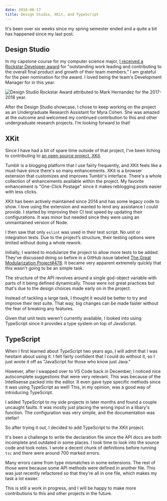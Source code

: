 ```yaml
---
date: 2018-06-17
title: Design Studio, XKit, and TypeScript
---
```


It's been over six weeks since my spring semester ended and a quite a bit has
happened since my last post.

## Design Studio

In my capstone course for my computer science major,
[I received a Rockstar Developer award](https://newsroom.unl.edu/announce/cse/7994/45857)
for "outstanding work leading and contributing to the overall final product and
growth of their team members." I am grateful for the peer nomination for the
award. I loved being the team's Development Manager for in this year.

![Design Studio Rockstar Award attributed to Mark Hernandez for the 2017-2018 year.](/images/blog/ds-rockstar.jpg)

After the Design Studio showcase, I chose to keep working on the project as an
Undergraduate Research Assistant for Myra Cohen. She was amazed at the outcome
and welcomed my continued contribution to this and other undergraduate research
projects. I'm looking forward to that!

## XKit

Since I have had a bit of spare time outside of that project, I've been itching
to contributing to
[an open source project, XKit](https://github.com/new-xkit/XKit).

Tumblr is a blogging platform that I use fairly frequently, and XKit feels like
a must-have since there's so many enhancements. XKit is a browser extension that
customizes and improves Tumblr's interface. There's a whole collection of
enhancements available within the project. My favorite enhancement is "One-Click
Postage" since it makes reblogging posts easier with less clicks.

XKit has been actively maintained since 2014 and has some legacy code to show. I
love using the extension and wanted to lend any assistance I could provide. I
started by improving their CI test speed by updating their configurations. It
was minor but needed since they were using an unmaintained version of Node.

I then saw that only `eslint` was used in their test script. No unit or
integration tests. Due to the project’s structure, their testing options were
limited without doing a whole rework.

Initially, I wanted to modularize the project to allow more tests to be added.
They've discussed doing so before in a GitHub issue labeled
[The Great Modularization Project#478](https://github.com/new-xkit/XKit/issues/478).
It became very apparent extremely quickly that this wasn't going to be an simple
task.

The structure of the API revolves around a single god-object variable with parts
of it being defined dynamically. Those were not great practices but that's due
to the design choices made early on in the project.

Instead of tackling a large task, I thought it would be better to try and
improve their test suite. That way, big changes can be made faster without the
fear of breaking any features.

Given that unit tests weren't currently available, I looked into using
TypeScript since it provides a type system on top of JavaScript.

## TypeScript

When I first learned about TypeScript two years ago, I will admit that I was
hesitant about using it. I felt fairly confident that I could do without it, so
I just wrote it off as "JavaScript for those who know just Java."

However, after I swapped over to VS Code back in December, I noticed nice
autocomplete suggestions that were very relevant. This was because of the
Intellisense packed into the editor. It even gave type specific methods since it
was using TypeScript as well! This, in my opinion, was a good way of introducing
TypeScript.

I added TypeScript to my side projects in later months and found a couple
uncaught faults. It was mostly just placing the wrong input in a libary's
function. The configuration was very simple, and the documentation was stellar!

So after trying it out, I decided to add TypeScript to the XKit project.

It's been a challenge to write the declaration file since the API docs are both
incomplete and outdated in some places. I took time to look into the source code
and took notes. I wrote a decent chunk of definitions before running `tsc` and
there were around 700 marked errors.

Many errors came from type mismatches in some extensions. The rest of those were
because some API methods were defined in another file. This was just recently
refactored so that they're all in one file, which makes my task a lot easier.

This is still a work in progress, and I will be happy to make more contributions
to this and other projects in the future.
